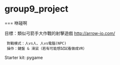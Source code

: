 # group9_project
=== 咻碰啊


目標：類似弓箭手大作戰的射擊遊戲 http://arrow-io.com/

     對戰模式：人vs人、人vs電腦(NPC)
     操作：鍵盤 & 滑鼠（若有可能想試試看做成VR）
     
Starter kit: pygame
